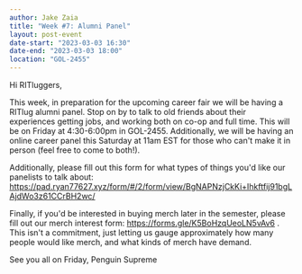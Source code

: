 ```yaml
---
author: Jake Zaia
title: "Week #7: Alumni Panel"
layout: post-event
date-start: "2023-03-03 16:30"
date-end: "2023-03-03 18:00"
location: "GOL-2455"
---
```


Hi RITluggers,

This week, in preparation for the upcoming career fair we will be having a RITlug alumni panel. Stop on by to talk to old friends about their experiences getting jobs, and working both on co-op and full time. This will be on Friday at 4:30-6:00pm in GOL-2455. Additionally, we will be having an online career panel this Saturday at 11am EST for those who can't make it in person (feel free to come to both!).

Additionally, please fill out this form for what types of things you'd like our panelists to talk about: https://pad.ryan77627.xyz/form/#/2/form/view/BgNAPNzjCkKi+Ihkftfij91bgLAjdWo3z61CCrBH2wc/

Finally, if you'd be interested in buying merch later in the semester, please fill out our merch interest form: https://forms.gle/K5BoHzqUeoLN5vAv6 . This isn't a commitment, just letting us gauge approximately how many people would like merch, and what kinds of merch have demand.

See you all on Friday,
Penguin Supreme
